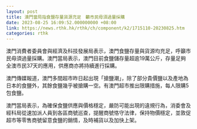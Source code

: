 ```yaml
---
layout: post
title: 澳門當局指食鹽存量貨源充足　籲市民毋須過量採購
date: 2023-08-25 16:09:52.000000000 +08:00
link: https://news.rthk.hk/rthk/ch/component/k2/1715110-20230825.htm
categories: rthk
---
```


澳門消費者委員會與經濟及科技發展局表示，澳門食鹽存量與貨源均充足，呼籲市民毋須過量採購。澳門當局表示，澳門目前食鹽儲存量超逾19萬公斤，存量足夠全澳市民37天的應用，供應商亦將持續進行採購。

澳門傳媒報道，澳門多間超市昨日起出現「搶鹽潮」，除了部分貴價鹽以及產地為日本的食鹽外，其餘食鹽幾乎被搶購一空。有澳門超市推出限購措施，每人限購5包食鹽。

澳門當局表示，為確保食鹽供應與價格穩定，嚴防可能出現的違規行為，消委會及經科局從速加派人員到各區商號巡查，提醒商號恪守法律，保持物價穩定，並敦促超市等零售商號留意食鹽的銷情，及時補貨以及加快上架。
